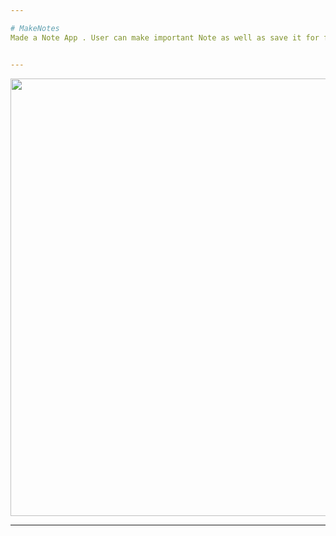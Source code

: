 ```yaml
---

# MakeNotes
Made a Note App . User can make important Note as well as save it for future reference.You can mark important as well as non important which makes it very easy to distinguish between different notes.(Html,Bootstrap,CSS,Javascript)


---
```


<p align=center>                           
<img src="https://raw.githubusercontent.com/SamirPaul1/MakeNotes/main/makemynotes.png" data-canonical-src="https://raw.githubusercontent.com/SamirPaul1/MakeNotes/main/makemynotes.png" width="1100" height="700" />
</p>


---

